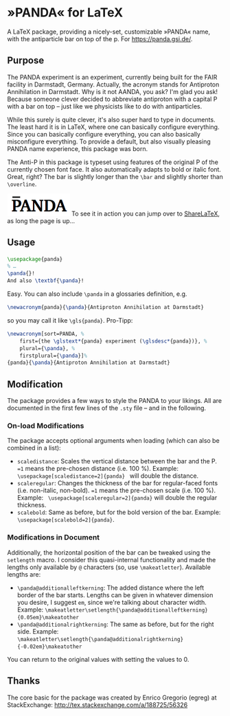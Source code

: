 # »PANDA« for LaTeX
A LaTeX package, providing a nicely-set, customizable »PANDA« name, with the antiparticle bar on top of the p. For https://panda.gsi.de/.

## Purpose
The PANDA experiment is an experiment, currently being built for the FAIR facility in Darmstadt, Germany. Actually, the acronym stands for Antiproton Annihilation in Darmstadt. Why is it not AANDA, you ask? I'm glad you ask! Because someone clever decided to abbreviate antiproton with a capital P with a bar on top – just like we physicists like to do with antiparticles.

While this surely is quite clever, it's also super hard to type in documents. The least hard it is in LaTeX, where one can basically configure everything. Since you can basically configure everything, you can also basically misconfigure everything. To provide a default, but also visually pleasing PANDA name experience, this package was born.

The Anti-P in this package is typeset using features of the original P of the currently chosen font face. It also automatically adapts to bold or italic font. Great, right? The bar is slightly longer than the `\bar` and slightly shorter than `\overline`.

![PANDA with P!](https://raw.githubusercontent.com/AndiH/PandaNameLatex/master/pandabar.png)
To see it in action you can jump over to [ShareLaTeX](https://www.sharelatex.com/project/5437dda89196212f7b9c5332), as long the page is up…
## Usage
```LaTeX
\usepackage{panda}
% …
\panda{}!
And also \textbf{\panda}!
```

Easy. You can also include `\panda` in a glossaries definition, e.g. 
```LaTeX
\newacronym{panda}{\panda}{Antiproton Annihilation at Darmstadt}
```
so you may call it like `\gls{panda}`. Pro-Tipp:
```LaTeX
\newacronym[sort=PANDA, %
    first={the \glstext*{panda} experiment (\glsdesc*{panda})}, %
    plural={\panda}, %
    firstplural={\panda}]%
{panda}{\panda}{Antiproton Annihilation at Darmstadt}
```
## Modification
The package provides a few ways to style the PANDA to your likings. All are documented in the first few lines of the `.sty` file – and in the following.

### On-load Modifications
The package accepts optional arguments when loading (which can also be combined in a list):
* `scaledistance`: Scales the vertical distance between the bar and the P. `=1` means the pre-chosen distance (i.e. 100 %). Example: `\usepackage[scaledistance=2]{panda} ` will double the distance.
* `scaleregular`: Changes the thickness of the bar for regular-faced fonts (i.e. non-italic, non-bold). `=1` means the pre-chosen scale (i.e. 100 %). Example: ` \usepackage[scaleregular=2]{panda}` will double the regular thickness.
* `scalebold`: Same as before, but for the bold version of the bar. Example: `\usepackage[scalebold=2]{panda}`.

### Modifications in Document
Additionally, the horizontal position of the bar can be tweaked using the `setlength` macro. I consider this quasi-internal functionality and made the lengths only available by `@` characters (so, use `\makeatletter`). Available lengths are:
* `\panda@additionalleftkerning`: The added distance where the left border of the bar starts. Lengths can be given in whatever dimension you desire, I suggest `em`, since we're talking about character width. Example: `\makeatletter\setlength{\panda@additionalleftkerning}{0.05em}\makeatother`
* `\panda@additionalrightkerning`: The same as before, but for the right side. Example: `\makeatletter\setlength{\panda@additionalrightkerning}{-0.02em}\makeatother`

You can return to the original values with setting the values to 0.

## Thanks
The core basic for the package was created by Enrico Gregorio (egreg) at StackExchange: http://tex.stackexchange.com/a/188725/56326
